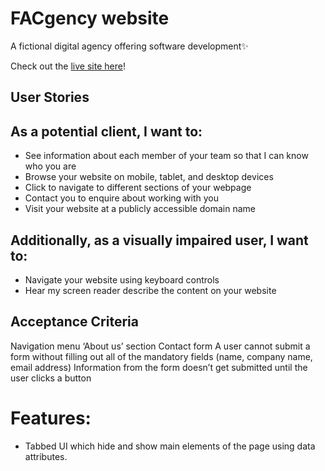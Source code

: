 # FACgency website

A fictional digital agency offering software development:sparkles:

Check out the [live site here](https://fac-23.github.io/preA-week2-miahorian/)!

## User Stories 
## As a potential client, I want to:
* See information about each member of your team so that I can know who you are
* Browse your website on mobile, tablet, and desktop devices
* Click to navigate to different sections of your webpage
* Contact you to enquire about working with you
* Visit your website at a publicly accessible domain name
## Additionally, as a visually impaired user, I want to:
* Navigate your website using keyboard controls
* Hear my screen reader describe the content on your website
## Acceptance Criteria 
Navigation menu
‘About us’ section
Contact form
A user cannot submit a form without filling out all of the mandatory fields (name, company name, email address)
Information from the form doesn’t get submitted until the user clicks a button


# Features: 
* Tabbed UI which hide and show main elements of the page using data attributes.
